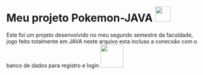 # Meu projeto Pokemon-JAVA <img loading="lazy" src="https://cdn.jsdelivr.net/gh/devicons/devicon/icons/java/java-original-wordmark.svg" width="40" height="40" />

Este foi um projeto desenvolvido no meu segundo semestre da faculdade, jogo feito totalmente em JAVA neste arquivo esta incluso a conecxão com o banco de dados para registro e login
<img loading="lazy" src="https://cdn.jsdelivr.net/gh/devicons/devicon/icons/mongodb/mongodb-original-wordmark.svg" width="60" height="60"/>
